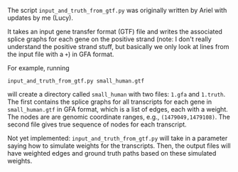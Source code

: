 The script `input_and_truth_from_gtf.py` was originally written by Ariel with
updates by me (Lucy).

It takes an input gene transfer format (GTF) file and writes the associated
splice graphs for each gene on the positive strand (note: I don't really
understand the positive strand stuff, but basically we only look at lines from
the input file with a `+`) in GFA format.

For example, running

```
input_and_truth_from_gtf.py small_human.gtf
```

will create a directory called `small_human` with two files: `1.gfa` and
`1.truth`. The first contains the splice graphs for all transcripts for each
gene in `small_human.gtf` in GFA format, which is a list of edges, each with a
weight. The nodes are are genomic coordinate ranges, e.g.,
`(1479049,1479108)`. The second file gives true sequence of nodes for each
transcript.

Not yet implemented: `input_and_truth_from_gtf.py` will take in a parameter
saying how to simulate weights for the transcripts. Then, the output files will
have weighted edges and ground truth paths based on these simulated weights.
